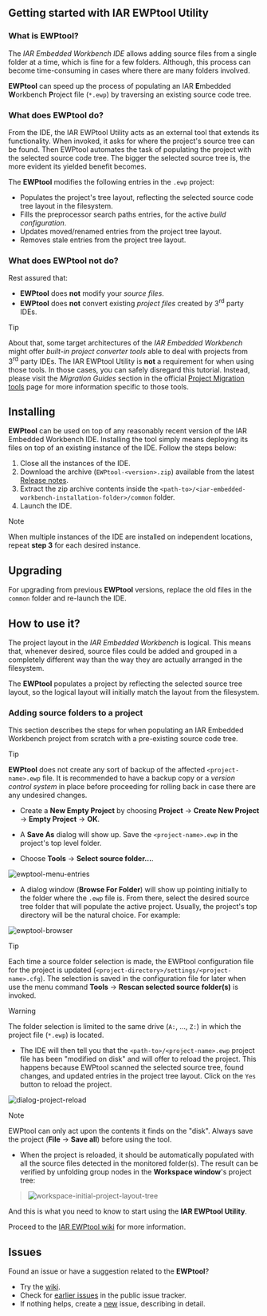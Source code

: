 ## Getting started with IAR EWPtool Utility

### What is EWPtool?
The _IAR Embedded Workbench IDE_ allows adding source files from a single folder at a time, which is fine for a few folders. Although, this process can become time-consuming in cases where there are many folders involved.

__EWPtool__ can speed up the process of populating an IAR **E**mbedded **W**orkbench **P**roject file (`*.ewp`) by traversing an existing source code tree.

### What does EWPtool do?
From the IDE, the IAR EWPtool Utility acts as an external tool that extends its functionality. When invoked, it asks for where the project's source tree can be found. Then EWPtool automates the task of populating the project with the selected source code tree. The bigger the selected source tree is, the more evident its yielded benefit becomes. 

The __EWPtool__ modifies the following entries in the `.ewp` project:
* Populates the project's tree layout, reflecting the selected source code tree layout in the filesystem.
* Fills the preprocessor search paths entries, for the active _build configuration_.
* Updates moved/renamed entries from the project tree layout.
* Removes stale entries from the project tree layout.

### What does EWPtool not do?
Rest assured that:
* __EWPtool__ does __not__ modify your _source files_.
* __EWPtool__ does __not__ convert existing _project files_ created by 3<sup>rd</sup> party IDEs.
> [!TIP]
> About that, some target architectures of the _IAR Embedded Workbench_ might offer _built-in project converter tools_ able to deal with projects from 3<sup>rd</sup> party IDEs. The IAR EWPtool Utility is __not__ a requirement for when using those tools. In those cases, you can safely disregard this tutorial. Instead, please visit the _Migration Guides_ section in the official [Project Migration tools][url-iar-migration] page for more information specific to those tools.


## Installing
__EWPtool__ can be used on top of any reasonably recent version of the IAR Embedded Workbench IDE. Installing the tool simply means deploying its files on top of an existing instance of the IDE. Follow the steps below:

1. Close all the instances of the IDE.
2. Download the archive (`EWPtool-<version>.zip`) available from the latest [Release notes][url-repo-tool-release-rn].
3. Extract the zip archive contents inside the `<path-to>/<iar-embedded-workbench-installation-folder>/common` folder.
4. Launch the IDE.

> [!NOTE]
> When multiple instances of the IDE are installed on independent locations, repeat __step 3__ for each desired instance.


## Upgrading
For upgrading from previous __EWPtool__ versions, replace the old files in the `common` folder and re-launch the IDE.


## How to use it? 
The project layout in the _IAR Embedded Workbench_ is logical. This means that, whenever desired, source files could be added and grouped in a completely different way than the way they are actually arranged in the filesystem.

The __EWPtool__ populates a project by reflecting the selected source tree layout, so the logical layout will initially match the layout from the filesystem.

### Adding source folders to a project
This section describes the steps for when populating an IAR Embedded Workbench project from scratch with a pre-existing source code tree.

> [!TIP]
>  __EWPtool__ does not create any sort of backup of the affected `<project-name>.ewp` file. It is recommended to have a backup copy or a _version control system_ in place before proceeding for rolling back in case there are any undesired changes.

* Create a __New Empty Project__ by choosing __Project__ → __Create New Project__ → __Empty Project__ → __OK__.

* A __Save As__ dialog will show up. Save the `<project-name>.ewp` in the project's top level folder.

* Choose __Tools__ → __Select source folder…__.

![ewptool-menu-entries](https://github.com/IARSystems/project-migration-tools/assets/54443595/ef59336b-b787-4a8e-9edd-a7f6856ee4a5)

* A dialog window (__Browse For Folder__) will show up pointing initially to the folder where the `.ewp` file is. From there, select the desired source tree folder that will populate the active project. Usually, the project's top directory will be the natural choice. For example:

![ewptool-browser](https://github.com/IARSystems/project-migration-tools/assets/54443595/fc2fdba4-00d6-4bd6-8f37-8268d3df5c47)

> [!TIP]
> Each time a source folder selection is made, the EWPtool configuration file for the project is updated (`<project-directory>/settings/<project-name>.cfg`). The selection is saved in the configuration file for later when use the menu command __Tools__ → __Rescan selected source folder(s)__ is invoked.

> [!WARNING]
> The folder selection is limited to the same drive (`A:`, ..., `Z:`) in which the project file (`*.ewp`) is located.

* The IDE will then tell you that the `<path-to>/<project-name>.ewp` project file has been "modified on disk" and will offer to reload the project. This happens because EWPtool scanned the selected source tree, found changes, and updated entries in the project tree layout. Click on the ` Yes ` button to reload the project.

![dialog-project-reload](https://github.com/IARSystems/project-migration-tools/assets/54443595/a938a672-5176-4ced-8c0f-8e40fe494811)

> [!NOTE]
> EWPtool can only act upon the contents it finds on the "disk". Always save the project (__File__ → __Save all__) before using the tool.

* When the project is reloaded, it should be automatically populated with all the source files detected in the monitored folder(s). The result can be verified by unfolding group nodes in the __Workspace window__'s project tree:

>![workspace-initial-project-layout-tree](https://github.com/IARSystems/project-migration-tools/assets/54443595/9e72d036-621c-4266-9b7e-c7eb3d81068d)

And this is what you need to know to start using the __IAR EWPtool Utility__.

Proceed to the [IAR EWPtool wiki][url-repo-wiki] for more information.

## Issues
Found an issue or have a suggestion related to the __EWPtool__? 
- Try the [wiki][url-repo-wiki].
- Check for [earlier issues][url-repo-issue-old] in the public issue tracker.
- If nothing helps, create a [new][url-repo-issue-new] issue, describing in detail.

<!-- Links v4.2.6 -->
[url-repo-issue]:     https://github.com/IARSystems/project-migration-tools/issues
[url-repo-issue-new]: https://github.com/IARSystems/project-migration-tools/issues/new
[url-repo-issue-old]: https://github.com/IARSystems/project-migration-tools/issues?q=is%3Aissue+is%3Aopen%7Cclosed

[url-repo-tool-release-rn]: https://github.com/IARSystems/project-migration-tools/releases/latest

[url-repo-wiki]: https://github.com/IARSystems/project-migration-tools/wiki

[url-iar-migration]: https://iar.com/products/project-migration-tools
[url-iar-doc-proj-dir]: https://wwwfiles.iar.com/arm/webic/doc/EWARM_IDEGuide.ENU.pdf#page=89
